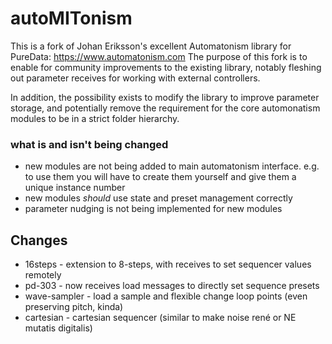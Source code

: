# autoMITonism

This is a fork of Johan Eriksson's excellent Automatonism library for PureData:
https://www.automatonism.com
The purpose of this fork is to enable for community improvements to the existing library, notably fleshing out parameter receives for working with external controllers.

In addition, the possibility exists to modify the library to improve parameter storage, and potentially remove the requirement for the core automonatism modules to be in a strict folder hierarchy.

### what is and isn't being changed
* new modules are not being added to main automatonism interface. e.g. to use them you will have to create them yourself and give them a unique instance number
* new modules *should* use state and preset management correctly
* parameter nudging is not being implemented for new modules

## Changes

* 16steps - extension to 8-steps, with receives to set sequencer values remotely
* pd-303 - now receives load messages to directly set sequence presets
* wave-sampler - load a sample and flexible change loop points (even preserving pitch, kinda)
* cartesian - cartesian sequencer (similar to make noise rené or NE mutatis digitalis)
